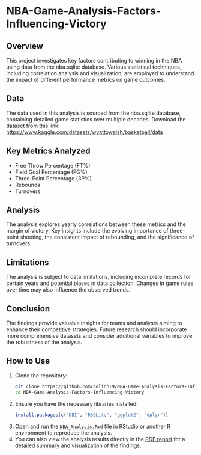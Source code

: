 # NBA-Game-Analysis-Factors-Influencing-Victory

## Overview
This project investigates key factors contributing to winning in the NBA using data from the nba.sqlite database. Various statistical techniques, including correlation analysis and visualization, are employed to understand the impact of different performance metrics on game outcomes.

## Data
The data used in this analysis is sourced from the nba.sqlite database, containing detailed game statistics over multiple decades. Download the dataset from this link: https://www.kaggle.com/datasets/wyattowalsh/basketball/data

## Key Metrics Analyzed
- Free Throw Percentage (FT%)
- Field Goal Percentage (FG%)
- Three-Point Percentage (3P%)
- Rebounds
- Turnovers

## Analysis
The analysis explores yearly correlations between these metrics and the margin of victory. Key insights include the evolving importance of three-point shooting, the consistent impact of rebounding, and the significance of turnovers.

## Limitations
The analysis is subject to data limitations, including incomplete records for certain years and potential biases in data collection. Changes in game rules over time may also influence the observed trends.

## Conclusion
The findings provide valuable insights for teams and analysts aiming to enhance their competitive strategies. Future research should incorporate more comprehensive datasets and consider additional variables to improve the robustness of the analysis.

## How to Use
1. Clone the repository:
    ```sh
    git clone https://github.com/colinh-9/NBA-Game-Analysis-Factors-Influencing-Victory.git
    cd NBA-Game-Analysis-Factors-Influencing-Victory
    ```
2. Ensure you have the necessary libraries installed:
    ```r
    install.packages(c("DBI", "RSQLite", "ggplot2", "dplyr"))
    ```
3. Open and run the [`NBA_Analysis.Rmd`](NBA_Analysis.Rmd) file in RStudio or another R environment to reproduce the analysis.
4. You can also view the analysis results directly in the [PDF report](NBA_Analysis.pdf) for a detailed summary and visualization of the findings.
